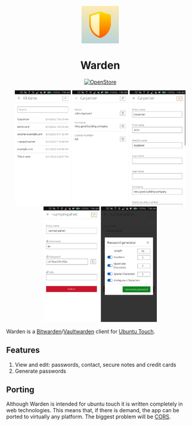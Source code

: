 <p align="center">
  <img src="logo.png" style="width: 100px;" />
</p>

<h1 align="center">Warden</h1>

<p align="center">
  <a href="https://open-store.io/app/soy.iko.warden"><img src="https://open-store.io/badges/en_US.svg" alt="OpenStore" style="width: 100px;" /></a>
</p>


<p align="center">
  <img src="screenshots/1.png" style="width: 150px;" />
  <img src="screenshots/2.png" style="width: 150px;" />
  <img src="screenshots/3.png" style="width: 150px;" />
  <img src="screenshots/4.png" style="width: 150px;" />
  <img src="screenshots/5.png" style="width: 150px;" />
</p>

Warden is a [Bitwarden](https://bitwarden.com)/[Vaultwarden](https://github.com/dani-garcia/vaultwarden) client for [Ubuntu Touch](https://ubuntu-touch.io).

## Features

1. View and edit: passwords, contact, secure notes and credit cards
2. Generate passwords

## Porting

Although Warden is intended for ubuntu touch it is written completely in web technologies. This means that, if there is demand, the app can be ported to virtually any platform. The biggest problem will be [CORS](https://developer.mozilla.org/en-US/docs/Web/HTTP/CORS).
